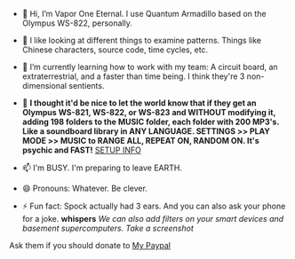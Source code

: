 - 👋 Hi, I’m Vapor One Eternal. I use Quantum Armadillo based on the Olympus WS-822, personally.
  
- 👀 I like looking at different things to examine patterns. Things like Chinese characters, source code, time cycles, etc.

- 🌱 I’m currently learning how to work with my team: A circuit board, an extraterrestrial, and a faster than time being. I think they're 3 non-dimensional sentients.

- 💞️ **I thought it'd be nice to let the world know that if they get an Olympus WS-821, WS-822, or WS-823 and WITHOUT modifying it, adding 198 folders to the MUSIC folder, each folder with 200 MP3's. Like a soundboard library in ANY LANGUAGE. SETTINGS >> PLAY MODE >> MUSIC to RANGE ALL, REPEAT ON, RANDOM ON. It's psychic and FAST!** [SETUP INFO](/SETUP)

- 📫 I'm BUSY. I'm preparing to leave EARTH.

- 😄 Pronouns: Whatever. Be clever.

- ⚡ Fun fact: Spock actually had 3 ears. And you can also ask your phone for a joke. **whispers** *We can also add filters on your smart devices and basement supercomputers. Take a screenshot*

<!---
quantumarmadillo/quantumarmadillo is a ✨ special ✨ repository because its `README.md` 
(this file) appears on your GitHub profile.
You can click the Preview link to take a look at your changes.
--->

Ask them if you should donate to [My Paypal](https://www.paypal.me/vaporoneeternal)

